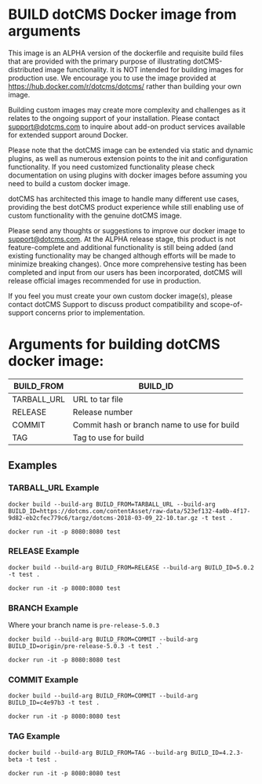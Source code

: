 # BUILD dotCMS Docker image from arguments 

This image is an ALPHA version of the dockerfile and requisite build files that are provided with the primary purpose of illustrating dotCMS-distributed image functionality. It is NOT intended for building images for production use.  We encourage you to use the image provided at  https://hub.docker.com/r/dotcms/dotcms/ rather than building your own image.  

Building custom images may create more complexity and challenges as it relates to the ongoing support of your installation.  Please contact support@dotcms.com to inquire about add-on product services available for extended support around Docker.  

Please note that the dotCMS image can be extended via static and dynamic plugins, as well as numerous extension points to the init and configuration functionality.  If you need customized functionality please check documentation on using plugins with docker images before assuming you need to build a custom docker image. 

dotCMS has architected this image to handle many different use cases, providing the best dotCMS product experience while still enabling use of custom functionality with the genuine dotCMS image.

Please send any thoughts or suggestions to improve our docker image to support@dotcms.com.  At the ALPHA release stage, this product is not feature-complete and additional functionality is still being added (and existing functionality may be changed although efforts will be made to minimize breaking changes). Once more comprehensive testing has been completed and input from our users has been incorporated, dotCMS will release official images recommended for use in production. 

If you feel you must create your own custom docker image(s), please contact dotCMS Support to discuss product compatibility and scope-of-support concerns prior to implementation.


# Arguments for building dotCMS docker image: 

|  BUILD_FROM  | BUILD_ID                     |
| ------------ | ---------------              |
| TARBALL_URL  | URL to tar file              |
| RELEASE      | Release number               |
| COMMIT       | Commit hash or branch name to use for build |
| TAG          | Tag to use for build         |


## Examples 

### TARBALL_URL Example 
```
docker build --build-arg BUILD_FROM=TARBALL_URL --build-arg BUILD_ID=https://dotcms.com/contentAsset/raw-data/523ef132-4a0b-4f17-9d82-eb2cfec779c6/targz/dotcms-2018-03-09_22-10.tar.gz -t test .

docker run -it -p 8080:8080 test
```

### RELEASE Example 
```
docker build --build-arg BUILD_FROM=RELEASE --build-arg BUILD_ID=5.0.2 -t test .

docker run -it -p 8080:8080 test
```

### BRANCH Example 
Where your branch name is `pre-release-5.0.3`
```
docker build --build-arg BUILD_FROM=COMMIT --build-arg BUILD_ID=origin/pre-release-5.0.3 -t test .`

docker run -it -p 8080:8080 test
```


### COMMIT Example 
```
docker build --build-arg BUILD_FROM=COMMIT --build-arg BUILD_ID=c4e97b3 -t test .

docker run -it -p 8080:8080 test
```

### TAG Example 
```
docker build --build-arg BUILD_FROM=TAG --build-arg BUILD_ID=4.2.3-beta -t test .

docker run -it -p 8080:8080 test
```

